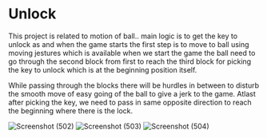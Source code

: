 # Unlock

This project is related to motion of ball.. main logic is to get the key to unlock as and when the game starts the first step is to move to ball using moving jestures which is available when we start the game the ball need to go through the second block from first to reach the third block for picking the key to unlock which is at the beginning position itself. 

While passing through the blocks there will be hurdles in between to disturb the smooth move of easy going of the ball  to give a jerk to the game. Atlast after picking the key, we need to pass in same opposite direction to reach the beginning where there is the lock. 

![Screenshot (502)](https://user-images.githubusercontent.com/77260440/125751273-08dffc8c-ea99-4f7f-a0b5-da761ee14e56.png)
![Screenshot (503)](https://user-images.githubusercontent.com/77260440/125751279-068461c2-13ac-4733-86bd-866f8dbb0ce9.png)
![Screenshot (504)](https://user-images.githubusercontent.com/77260440/125751283-037dc6f4-73ea-45f5-8fe2-9b1221f9b76f.png)
